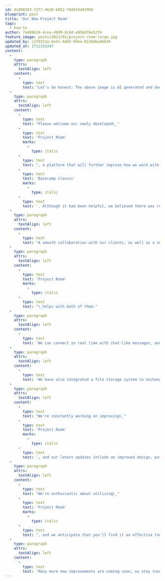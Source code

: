 ```yaml
---
id: dc808343-f2f7-463b-b052-7dd543d42958
blueprint: post
title: 'Our New Project Room'
tags:
  - how-to
author: 7a409624-4cea-49d9-8cbd-e85b6f6e52f4
feature_image: posts/2023/01/project-room-large.jpg
updated_by: c2f8321e-be41-4d83-b9ee-8136dba46b39
updated_at: 1712333347
content:
  -
    type: paragraph
    attrs:
      textAlign: left
    content:
      -
        type: text
        text: "Let's be honest: The above image is AI generated and does not show our Project Room. You'll have to commission a project if you want to see it :)"
  -
    type: paragraph
    attrs:
      textAlign: left
    content:
      -
        type: text
        text: "Please welcome our newly developed\_"
      -
        type: text
        text: 'Project Room'
        marks:
          -
            type: italic
      -
        type: text
        text: ", a platform that will further improve how we work with our clients. We've been using a web platform for data and idea exchange for a while now:\_"
      -
        type: text
        text: 'Basecamp classic'
        marks:
          -
            type: italic
      -
        type: text
        text: '. Although it had been helpful, we believed there was room for improvement and chose to develop our own solution.'
  -
    type: paragraph
    attrs:
      textAlign: left
    content:
      -
        type: text
        text: "A smooth collaboration with our clients, as well as a smooth internal organization, has always been important to us.\_"
  -
    type: paragraph
    attrs:
      textAlign: left
    content:
      -
        type: text
        text: 'Project Room'
        marks:
          -
            type: italic
      -
        type: text
        text: "\_helps with both of them."
  -
    type: paragraph
    attrs:
      textAlign: left
    content:
      -
        type: text
        text: 'We can connect in real time with chat-like messages, and the centralization of all project-related communication makes it simple for everyone to stay informed. This applies to our entire team and everyone on the client side.'
  -
    type: paragraph
    attrs:
      textAlign: left
    content:
      -
        type: text
        text: 'We have also integrated a file storage system to exchange images and receive project files. So all relevant data is accessible, including image drafts, project plans, and design prototypes.'
  -
    type: paragraph
    attrs:
      textAlign: left
    content:
      -
        type: text
        text: "We're constantly working on improving\_"
      -
        type: text
        text: 'Project Room'
        marks:
          -
            type: italic
      -
        type: text
        text: ', and our latest updates include an improved design, push notifications for new messages, and the ability to translate messages via Deepl quickly. You can also reply to messages and react to them with emojis.'
  -
    type: paragraph
    attrs:
      textAlign: left
    content:
      -
        type: text
        text: "We're enthusiastic about utilizing\_"
      -
        type: text
        text: 'Project Room'
        marks:
          -
            type: italic
      -
        type: text
        text: ", and we anticipate that you'll find it an effective tool for fostering teamwork. Try it out and let us know what you think."
  -
    type: paragraph
    attrs:
      textAlign: left
    content:
      -
        type: text
        text: 'Many more new improvements are coming soon, so stay tuned!'
---
```

